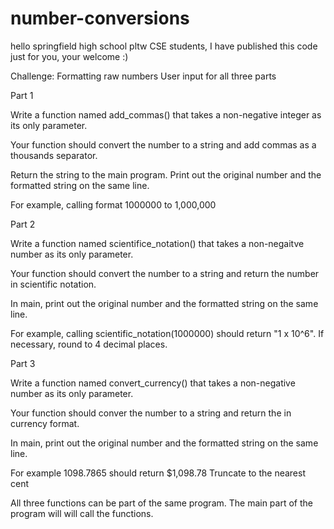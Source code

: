# number-conversions

hello springfield high school pltw CSE students,
I have published this code just for you,
your welcome :)

Challenge:
Formatting raw numbers
User input for all three parts

Part 1

Write a function named add_commas() that takes a non-negative integer as its only parameter.

Your function should convert the number to a string and add commas as a thousands separator.

Return the string to the main program. Print out the original number and the formatted string on the same line.

For example, calling format 1000000 to 1,000,000

Part 2

Write a function named scientifice_notation() that takes a non-negaitve number as its only parameter.

Your function should convert the number to a string and return the number in scientific notation.

In main, print out the original number and the formatted string on the same line.

For example, calling scientific_notation(1000000) should return "1 x 10^6". If necessary, round to 4 decimal places.

Part 3

Write a function named convert_currency() that takes a non-negative number as its only parameter.

Your function should conver the number to a string and return the in currency format.

In main, print out the original number and the formatted string on the same line.

For example 1098.7865 should return $1,098.78 Truncate to the nearest cent

All three functions can be part of the same program. The main part of the program will will call the functions.
